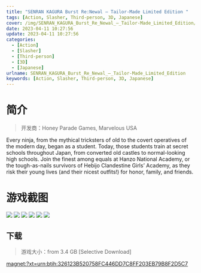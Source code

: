 ```yaml
---
title: "SENRAN KAGURA Burst Re:Newal – Tailor-Made Limited Edition "
tags: [Action, Slasher, Third-person, 3D, Japanese]
cover: /img/SENRAN_KAGURA_Burst_Re_Newal_–_Tailor-Made_Limited_Edition/1.jpg
date: 2023-04-11 10:27:56
update: 2023-04-11 10:27:56
categories: 
  - [Action]
  - [Slasher]
  - [Third-person]
  - [3D]
  - [Japanese]
urlname: SENRAN_KAGURA_Burst_Re_Newal_–_Tailor-Made_Limited_Edition
keywords: [Action, Slasher, Third-person, 3D, Japanese]
---
```

# 简介

> 开发商：Honey Parade Games, Marvelous USA

Every ninja, from the mythical tricksters of old to the covert operatives of the modern day, began as a student. Today, those students train at secret schools throughout Japan, from converted old castles to normal-looking high schools. Join the finest among equals at Hanzo National Academy, or the tough-as-nails survivors of Hebijo Clandestine Girls’ Academy, as they risk their young lives (and their nicest outfits!) for honor, family, and friends.

# 游戏截图

![](/img/SENRAN_KAGURA_Burst_Re_Newal_–_Tailor-Made_Limited_Edition/2.jpg)
![](/img/SENRAN_KAGURA_Burst_Re_Newal_–_Tailor-Made_Limited_Edition/3.jpg)
![](/img/SENRAN_KAGURA_Burst_Re_Newal_–_Tailor-Made_Limited_Edition/4.jpg)
![](/img/SENRAN_KAGURA_Burst_Re_Newal_–_Tailor-Made_Limited_Edition/5.jpg)
![](/img/SENRAN_KAGURA_Burst_Re_Newal_–_Tailor-Made_Limited_Edition/6.jpg)
![](/img/SENRAN_KAGURA_Burst_Re_Newal_–_Tailor-Made_Limited_Edition/7.jpg)


## 下载

> 游戏大小：from 3.4 GB [Selective Download]

[magnet:?xt=urn:btih:326123B520758FC446DD7C8FF203EB79B8F2D5C7](magnet:?xt=urn:btih:326123B520758FC446DD7C8FF203EB79B8F2D5C7)